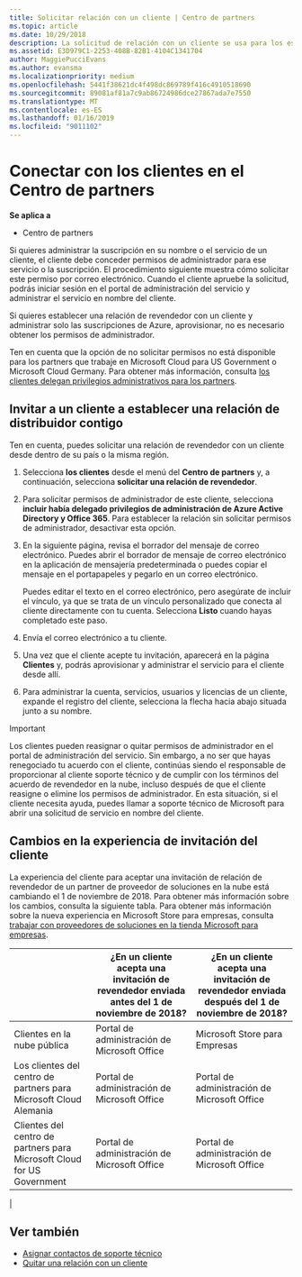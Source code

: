 ```yaml
---
title: Solicitar relación con un cliente | Centro de partners
ms.topic: article
ms.date: 10/29/2018
description: La solicitud de relación con un cliente se usa para los escenarios multipartner y multicanal. También es útil si un cliente quita tus privilegios de administrador delegado y necesitas restaurarlos para proporcionar aprovisionamiento o soporte técnico.
ms.assetid: E3D979C1-2253-408B-82B1-4104C1341704
author: MaggiePucciEvans
ms.author: evansma
ms.localizationpriority: medium
ms.openlocfilehash: 5441f38621dc4f498dc869789f416c4910518690
ms.sourcegitcommit: 89081af81a7c9ab86724986dce27867ada7e7550
ms.translationtype: MT
ms.contentlocale: es-ES
ms.lasthandoff: 01/16/2019
ms.locfileid: "9011102"
---
```

# <a name="connect-with-customers-in-partner-center"></a>Conectar con los clientes en el Centro de partners

**Se aplica a**

-  Centro de partners

Si quieres administrar la suscripción en su nombre o el servicio de un cliente, el cliente debe conceder permisos de administrador para ese servicio o la suscripción. El procedimiento siguiente muestra cómo solicitar este permiso por correo electrónico. Cuando el cliente apruebe la solicitud, podrás iniciar sesión en el portal de administración del servicio y administrar el servicio en nombre del cliente.

Si quieres establecer una relación de revendedor con un cliente y administrar solo las suscripciones de Azure, aprovisionar, no es necesario obtener los permisos de administrador.

Ten en cuenta que la opción de no solicitar permisos no está disponible para los partners que trabaje en Microsoft Cloud para US Government o Microsoft Cloud Germany. Para obtener más información, consulta [los clientes delegan privilegios administrativos para los partners](https://docs.microsoft.com/en-us/partner-center/customers_revoke_admin_privileges).


## <a name="invite-a-customer-to-establish-a-reseller-relationship-with-you"></a>Invitar a un cliente a establecer una relación de distribuidor contigo

Ten en cuenta, puedes solicitar una relación de revendedor con un cliente desde dentro de su país o la misma región.

1.  Selecciona **los clientes** desde el menú del **Centro de partners** y, a continuación, selecciona **solicitar una relación de revendedor**.

2.  Para solicitar permisos de administrador de este cliente, selecciona **incluir había delegado privilegios de administración de Azure Active Directory y Office 365**. Para establecer la relación sin solicitar permisos de administrador, desactivar esta opción. 

3.  En la siguiente página, revisa el borrador del mensaje de correo electrónico. Puedes abrir el borrador de mensaje de correo electrónico en la aplicación de mensajería predeterminada o puedes copiar el mensaje en el portapapeles y pegarlo en un correo electrónico. 

    Puedes editar el texto en el correo electrónico, pero asegúrate de incluir el vínculo, ya que se trata de un vínculo personalizado que conecta al cliente directamente con tu cuenta. Selecciona **Listo** cuando hayas completado este paso.

3.  Envía el correo electrónico a tu cliente.

5.  Una vez que el cliente acepte tu invitación, aparecerá en la página **Clientes** y, podrás aprovisionar y administrar el servicio para el cliente desde allí.

 
6.  Para administrar la cuenta, servicios, usuarios y licencias de un cliente, expande el registro del cliente, selecciona la flecha hacia abajo situada junto a su nombre.


> [!IMPORTANT]  
> Los clientes pueden reasignar o quitar permisos de administrador en el portal de administración del servicio. Sin embargo, a no ser que hayas renegociado tu acuerdo con el cliente, continúas siendo el responsable de proporcionar al cliente soporte técnico y de cumplir con los términos del acuerdo de revendedor en la nube, incluso después de que el cliente reasigne o elimine los permisos de administrador. En esta situación, si el cliente necesita ayuda, puedes llamar a soporte técnico de Microsoft para abrir una solicitud de servicio en nombre del cliente.

## <a name="changes-to-the-customer-invitation-experience"></a>Cambios en la experiencia de invitación del cliente

La experiencia del cliente para aceptar una invitación de relación de revendedor de un partner de proveedor de soluciones en la nube está cambiando el 1 de noviembre de 2018. Para obtener más información sobre los cambios, consulta la siguiente tabla. Para obtener más información sobre la nueva experiencia en Microsoft Store para empresas, consulta [trabajar con proveedores de soluciones en la tienda Microsoft para empresas](https://docs.microsoft.com/en-us/microsoft-store/work-with-partner-microsoft-store-business).

|  | ¿En un cliente acepta una invitación de revendedor enviada antes del 1 de noviembre de 2018? | ¿En un cliente acepta una invitación de revendedor enviada después del 1 de noviembre de 2018? |
|---------|---------|---------
| Clientes en la nube pública | Portal de administración de Microsoft Office | Microsoft Store para Empresas |
| Los clientes del centro de partners para Microsoft Cloud Alemania | Portal de administración de Microsoft Office | Portal de administración de Microsoft Office |
| Clientes del centro de partners para Microsoft Cloud for US Government | Portal de administración de Microsoft Office | Portal de administración de Microsoft Office |
|

## <a name="see-also"></a>Ver también

- [Asignar contactos de soporte técnico](assign-support-contacts.md)
- [Quitar una relación con un cliente](remove-a-relationship.md)